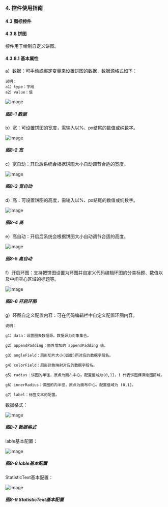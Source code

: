 ### 4. 控件使用指南

#### 4.3 图标控件 

#### 4.3.8 饼图

控件用于绘制自定义饼图。

#### 4.3.8.1 基本属性

a）数据：可手动或绑定变量来设置饼图的数据，数据源格式如下：

```
说明：
a1）type：字段
a2）value：值
```

![image](https://user-images.githubusercontent.com/79617492/218403175-396abf18-5232-4f42-87ae-46190090ed9f.png)

##### 图8-1 数据

b）宽：可设置饼图的宽度，需输入以%、px结尾的数值或纯数字。

![image](https://user-images.githubusercontent.com/79617492/218403198-0782afdc-758f-4888-8368-1aeb57dad298.png)

##### 图8-2 宽

c）宽自动：开启后系统会根据饼图大小自动调节合适的宽度。

![image](https://user-images.githubusercontent.com/79617492/218403215-cbbdf38b-d796-4617-a283-c8e9ecfbf375.png)

##### 图8-3 宽自动

d）高：可设置饼图的高度，需输入以%、px结尾的数值或纯数字。

![image](https://user-images.githubusercontent.com/79617492/218403237-a7c2d013-1427-43fa-8ef5-da4b59c6e2b5.png)

##### 图8-4 高

e）高自动：开启后系统会根据饼图大小自动调节合适的高度。

![image](https://user-images.githubusercontent.com/79617492/218403255-54f5a1d6-5cb6-418f-8999-61648db62831.png)

##### 图8-5 高自动

f）开启环图：支持把饼图设置为环图并自定义代码编辑环图的分类标题、数值以及中间空心区域的标题等。

![image](https://user-images.githubusercontent.com/79617492/218403279-abc97f24-b6be-48fd-aa18-28b963b0fca2.png)

##### 图8-6 开启环图

g）环图自定义配置内容：可在代码编辑栏中自定义配置环图内容。

```
说明：

g1）data：设置图表数据源。数据源为对象集合。

g2）appendPadding：额外增加的 appendPadding 值。

g3）angleField：扇形切片大小(弧度)所对应的数据字段名。

g4）colorField：扇形颜色映射对应的数据字段名。

g5）radius：饼图的半径，原点为画布中心。配置值域为(0,1]，1 代表饼图撑满绘图区域。

g6）innerRadius：饼图的内半径，原点为画布中心。配置值域为 (0,1]。

g7）label：标签文本的配置。
```

数据格式：

![image](https://user-images.githubusercontent.com/79617492/218403319-5f464b1c-48c3-4a98-a3f1-79d0a845d213.png)

##### 图8-7 数据格式

lable基本配置：

![image](https://user-images.githubusercontent.com/79617492/218403351-b7eea0a6-cc13-4ca6-844b-838d8bdc50fd.png)

##### 图8-8 lable基本配置

StatisticText基本配置：

![image](https://user-images.githubusercontent.com/79617492/218403374-be49842e-23cd-4f41-baae-cb06281d8588.png)

##### 图8-9 StatisticText基本配置
